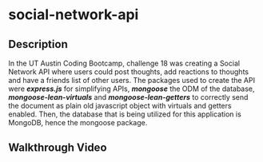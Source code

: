 # social-network-api

## Description
In the UT Austin Coding Bootcamp, challenge 18 was creating a Social Network API where users could post thoughts, add reactions to thoughts and have a friends list of other users. The packages used to create the API were ***express.js*** for simplifying APIs, ***mongoose*** the ODM of the database, ***mongoose-lean-virtuals*** and ***mongoose-lean-getters*** to correctly send the document as plain old javascript object with virtuals and getters enabled. Then, the database that is being utilized for this application is MongoDB, hence the mongoose package.

## Walkthrough Video
